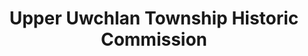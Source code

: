 ---
layout: repo
title: "Upper Uwchlan Township Historic Commission"
id: 13346
permalink: repos/13346/
---
